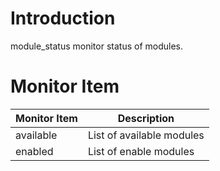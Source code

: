 # Introduction

module_status monitor status of modules.

# Monitor Item

| Monitor Item | Description               |
| ------------ | ------------------------- |
| available    | List of available modules |
| enabled      | List of enable modules    |


